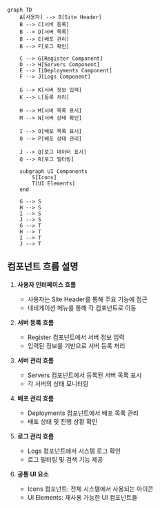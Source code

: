 ```mermaid
graph TD
    A[사용자] --> B[Site Header]
    B --> C[서버 등록]
    B --> D[서버 목록]
    B --> E[배포 관리]
    B --> F[로그 확인]

    C --> G[Register Component]
    D --> H[Servers Component]
    E --> I[Deployments Component]
    F --> J[Logs Component]

    G --> K[서버 정보 입력]
    K --> L[등록 처리]

    H --> M[서버 목록 표시]
    M --> N[서버 상태 확인]

    I --> O[배포 목록 표시]
    O --> P[배포 상태 관리]

    J --> Q[로그 데이터 표시]
    Q --> R[로그 필터링]

    subgraph UI Components
        S[Icons]
        T[UI Elements]
    end

    G --> S
    H --> S
    I --> S
    J --> S
    G --> T
    H --> T
    I --> T
    J --> T
```

## 컴포넌트 흐름 설명

1. **사용자 인터페이스 흐름**

   - 사용자는 Site Header를 통해 주요 기능에 접근
   - 네비게이션 메뉴를 통해 각 컴포넌트로 이동

2. **서버 등록 흐름**

   - Register 컴포넌트에서 서버 정보 입력
   - 입력된 정보를 기반으로 서버 등록 처리

3. **서버 관리 흐름**

   - Servers 컴포넌트에서 등록된 서버 목록 표시
   - 각 서버의 상태 모니터링

4. **배포 관리 흐름**

   - Deployments 컴포넌트에서 배포 목록 관리
   - 배포 상태 및 진행 상황 확인

5. **로그 관리 흐름**

   - Logs 컴포넌트에서 시스템 로그 확인
   - 로그 필터링 및 검색 기능 제공

6. **공통 UI 요소**
   - Icons 컴포넌트: 전체 시스템에서 사용되는 아이콘
   - UI Elements: 재사용 가능한 UI 컴포넌트들
